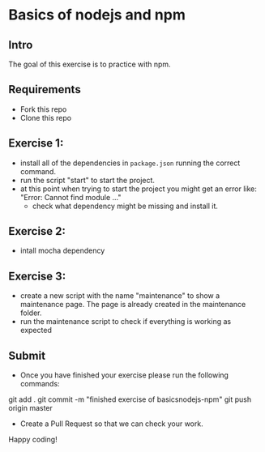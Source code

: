# Basics of nodejs and npm

## Intro

The goal of this exercise is to practice with npm.

## Requirements

- Fork this repo
- Clone this repo


## Exercise 1: 
- install all of the dependencies in `package.json` running the correct command.
- run the script "start" to start the project.
- at this point when trying to start the project you might get an error like: "Error: Cannot find module ..."
  - check what dependency might be missing and install it.

## Exercise 2:
- intall mocha dependency

## Exercise 3: 
- create a new script with the name "maintenance" to show a maintenance page.
The page is already created in the maintenance folder.
- run the maintenance script to check if everything is working as expected


## Submit

- Once you have finished your exercise please run the following commands:

git add .
git commit -m "finished exercise of basicsnodejs-npm"
git push origin master

- Create a Pull Request so that we can check your work.


Happy coding!
